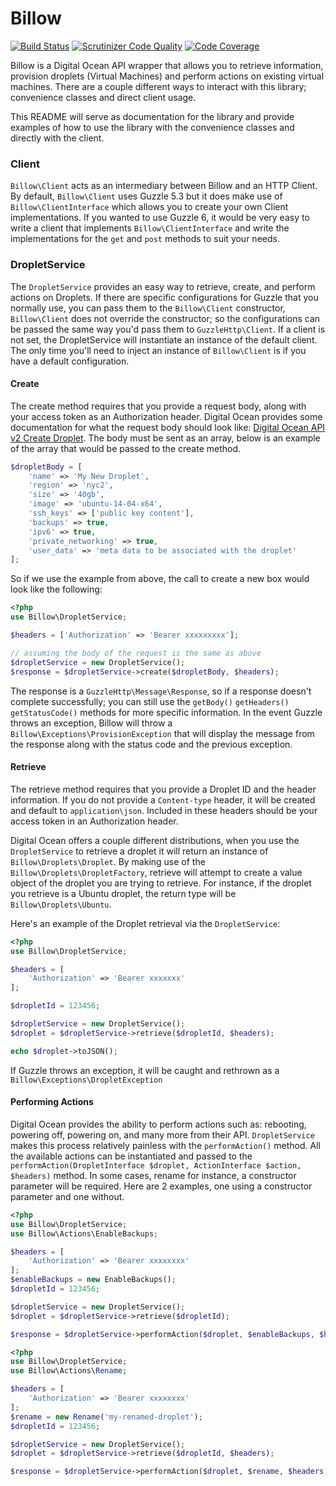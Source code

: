 # Billow

[![Build Status](https://travis-ci.org/mfrost503/Billow.svg?branch=master)](https://travis-ci.org/mfrost503/Billow)
[![Scrutinizer Code Quality](https://scrutinizer-ci.com/g/mfrost503/Billow/badges/quality-score.png?b=master)](https://scrutinizer-ci.com/g/mfrost503/Billow/?branch=master)
[![Code Coverage](https://scrutinizer-ci.com/g/mfrost503/Billow/badges/coverage.png?b=master)](https://scrutinizer-ci.com/g/mfrost503/Billow/?branch=master)

Billow is a Digital Ocean API wrapper that allows you to retrieve information, provision
droplets (Virtual Machines) and perform actions on existing virtual machines. There are a 
couple different ways to interact with this library; convenience classes and direct client usage.

This README will serve as documentation for the library and provide examples of how to use
the library with the convenience classes and directly with the client.

### Client

`Billow\Client` acts as an intermediary between Billow and an HTTP Client. By default,
`Billow\Client` uses Guzzle 5.3 but it does make use of `Billow\ClientInterface` which allows
you to create your own Client implementations. If you wanted to use Guzzle 6, it would be very
easy to write a client that implements `Billow\ClientInterface` and write the implementations for the
`get` and `post` methods to suit your needs.

### DropletService

The `DropletService` provides an easy way to retrieve, create, and perform actions on Droplets. 
If there are specific configurations for Guzzle that you normally use, you can pass them to the
`Billow\Client` constructor, `Billow\Client` does not override the constructor; so the configurations
can be passed the same way you'd pass them to `GuzzleHttp\Client`. If a client is not set, the DropletService will instantiate an instance of the default client. The only time you'll need to inject an instance of `Billow\Client` is if you have a default configuration.

#### Create

The create method requires that you provide a request body, along with your access token as an 
Authorization header. Digital Ocean provides some documentation for what the request body should 
look like: [Digital Ocean API v2 Create Droplet](https://developers.digitalocean.com/documentation/v2/#create-a-new-droplet).
The body must be sent as an array, below is an example of the array that would be passed to the create method.

```php
$dropletBody = [
    'name' => 'My New Droplet',
    'region' => 'nyc2',
    'size' => '40gb',
    'image' => 'ubuntu-14-04-x64',
    'ssh_keys' => ['public key content'],
    'backups' => true,
    'ipv6' => true,
    'private_networking' => true,
    'user_data' => 'meta data to be associated with the droplet'
];
```

So if we use the example from above, the call to create a new box would look like the following:

```php
<?php
use Billow\DropletService;

$headers = ['Authorization' => 'Bearer xxxxxxxxx'];

// assuming the body of the request is the same as above
$dropletService = new DropletService();
$response = $dropletService->create($dropletBody, $headers);
```

The response is a `GuzzleHttp\Message\Response`, so if a response doesn't complete successfully;
you can still use the `getBody()` `getHeaders()` `getStatusCode()` methods for more specific information. In the event Guzzle throws an exception, Billow will throw a `Billow\Exceptions\ProvisionException` that will display the message from the response along with the status code and the previous exception.

#### Retrieve

The retrieve method requires that you provide a Droplet ID and the header information. If you do not provide a `Content-type` header, it will be created and default to `application\json`. Included in these headers should be your access token in an Authorization header.

Digital Ocean offers a couple different distributions, when you use the `DropletService` to retrieve a droplet it will return an instance of `Billow\Droplets\Droplet`. By making use of the `Billow\Droplets\DropletFactory`, retrieve will attempt to create a value object of the droplet you are trying to retrieve. For instance, if the droplet you retrieve is a Ubuntu droplet, the return type will be `Billow\Droplets\Ubuntu`.

Here's an example of the Droplet retrieval via the `DropletService`:

```php
<?php
use Billow\DropletService;

$headers = [
    'Authorization' => 'Bearer xxxxxxx'
];

$dropletId = 123456;

$dropletService = new DropletService();
$droplet = $dropletService->retrieve($dropletId, $headers);

echo $droplet->toJSON();
```

If Guzzle throws an exception, it will be caught and rethrown as a `Billow\Exceptions\DropletException`

#### Performing Actions

Digital Ocean provides the ability to perform actions such as: rebooting, powering off, powering on, and many more from their API. `DropletService` makes this process relatively painless with the `performAction()` method. All the available actions can be instantiated and passed to the `performAction(DropletInterface $droplet, ActionInterface $action, $headers)` method. In some cases, rename for instance, a constructor parameter will be required. Here are 2 examples, one using a constructor parameter and one without.

```php
<?php
use Billow\DropletService;
use Billow\Actions\EnableBackups;

$headers = [
    'Authorization' => 'Bearer xxxxxxxx'
];
$enableBackups = new EnableBackups();
$dropletId = 123456;

$dropletService = new DropletService();
$droplet = $dropletService->retrieve($dropletId);

$response = $dropletService->performAction($droplet, $enableBackups, $headers);
```

```php
<?php
use Billow\DropletService;
use Billow\Actions\Rename;

$headers = [
    'Authorization' => 'Bearer xxxxxxxx'
];
$rename = new Rename('my-renamed-droplet');
$dropletId = 123456;

$dropletService = new DropletService();
$droplet = $dropletService->retrieve($dropletId, $headers);

$response = $dropletService->performAction($droplet, $rename, $headers);
```
    
